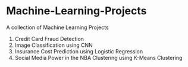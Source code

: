 # Machine-Learning-Projects
A collection of Machine Learning Projects

1. Credit Card Fraud Detection
2. Image Classification using CNN
3. Insurance Cost Prediction using Logistic Regression
4. Social Media Power in the NBA Clustering using K-Means Clustering